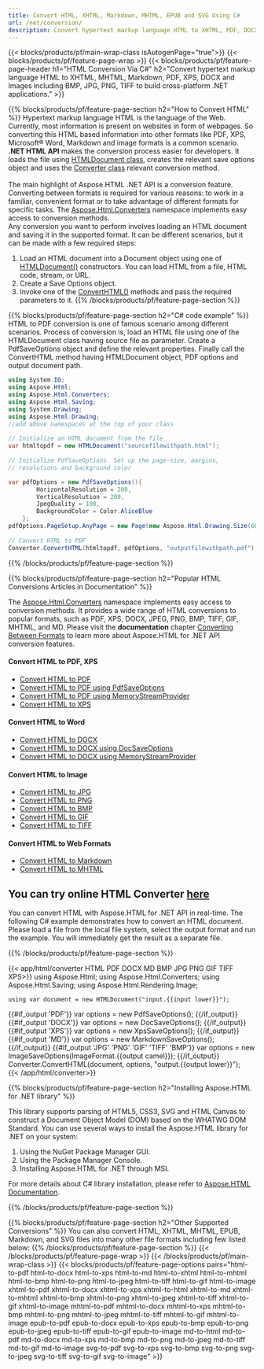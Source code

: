 ```yaml
---
title: Convert HTML, XHTML, Markdown, MHTML, EPUB and SVG Using C#
url: /net/conversion/
description: Convert hypertext markup language HTML to XHTML, PDF, DOCX, XPS, Markdown, MHTML and Images with few lines of C# code via .NET library.
---
```


{{< blocks/products/pf/main-wrap-class isAutogenPage="true">}}
{{< blocks/products/pf/feature-page-wrap >}}
{{< blocks/products/pf/feature-page-header h1="HTML Conversion Via C#" h2="Convert hypertext markup language HTML to XHTML, MHTML, Markdown, PDF, XPS, DOCX and Images including BMP, JPG, PNG, TIFF to build cross-platform .NET applications." >}}

{{% blocks/products/pf/feature-page-section  h2="How to Convert HTML" %}}
Hypertext markup language HTML is the language of the Web. Currently, most information is present on websites in form of webpages. So converting this HTML based information into other formats like PDF, XPS, Microsoft® Word, Markdown and image formats is a common scenario. **.NET HTML API** makes the conversion process easier for developers. It loads the file using [HTMLDocument class](https://apireference.aspose.com/html/net/aspose.html/htmldocument), creates the relevant save options object and uses the [Converter class](https://apireference.aspose.com/html/net/aspose.html.converters/converter) relevant conversion method.</br></br> 
The main highlight of Aspose.HTML .NET API is a conversion feature. Converting between formats is required for various reasons: to work in a familiar, convenient format or to take advantage of different formats for specific tasks. The [Aspose.Html.Converters](https://apireference.aspose.com/html/net/aspose.html.converters) namespace implements easy access to conversion methods. </br>
Any conversion you want to perform involves loading an HTML document and saving it in the supported format. It can be different scenarios, but it can be made with a few required steps:</br>
1. Load an HTML document into a Document object using one of [HTMLDocument()](https://apireference.aspose.com/html/net/aspose.html/htmldocument) constructors. You can load HTML from a file, HTML code, stream, or URL.</br>
2. Create a Save Options object.</br>
3. Invoke one of the [ConvertHTML()](https://apireference.aspose.com/html/net/aspose.html.converters/converter/converthtml/) methods and pass the required parameters to it.
{{% /blocks/products/pf/feature-page-section %}}

{{% blocks/products/pf/feature-page-section  h2="C# code example" %}}
HTML to PDF conversion is one of famous scenario among different scenarios. Process of conversion is, load an HTML file using one of the HTMLDocument class having source file as parameter. Create a PdfSaveOptions object and define the relevant properties. Finally call the ConvertHTML method having HTMLDocument object, PDF options and output document path.

```cs
using System.IO;
using Aspose.Html;
using Aspose.Html.Converters;
using Aspose.Html.Saving;
using System.Drawing;
using Aspose.Html.Drawing;
//add above namespaces at the top of your class
    
// Initialize an HTML document from the file
var htmltopdf = new HTMLDocument("sourcefilewithpath.html");
    
// Initialize PdfSaveOptions. Set up the page-size, margins, 
// resolutions and background color 

var pdfOptions = new PdfSaveOptions(){                
        HorizontalResolution = 200,
        VerticalResolution = 200,
        JpegQuality = 100,
        BackgroundColor = Color.AliceBlue                
    };
pdfOptions.PageSetup.AnyPage = new Page(new Aspose.Html.Drawing.Size(600, 300), new Margin(20, 10, 10, 10));     
    
// Convert HTML to PDF
Converter.ConvertHTML(htmltopdf, pdfOptions, "outputfilewithpath.pdf");
```

{{% /blocks/products/pf/feature-page-section %}}

{{% blocks/products/pf/feature-page-section  h2="Popular HTML Conversions Articles in Documentation" %}}

The [Aspose.Html.Converters](https://apireference.aspose.com/html/net/aspose.html.converters) namespace implements easy access to conversion methods. It provides a wide range of HTML conversions to popular formats, such as PDF, XPS, DOCX, JPEG, PNG, BMP, TIFF, GIF, MHTML, and MD. Please visit the **documentation** chapter [Converting Between Formats](https://docs.aspose.com/html/net/converting-between-formats/) to learn more about Aspose.HTML for .NET API conversion features.

<div class="row">
	<div class="col-md-3">
		<h4>Convert HTML to PDF, XPS</h4>				
		<ul>
			<li><a href="https://docs.aspose.com/html/net/converting-between-formats/html-to-pdf/" target="_blank">Convert HTML to PDF</a></li>
			<li><a href="https://docs.aspose.com/html/net/converting-between-formats/html-to-pdf/#convert-html-to-pdf-using-pdfsaveoptions" target="_blank">Convert HTML to PDF using PdfSaveOptions</a></li>
			<li><a href="https://docs.aspose.com/html/net/converting-between-formats/html-to-pdf/#output-stream-providers" target="_blank">Convert HTML to PDF using MemoryStreamProvider</a></li>
			<li><a href="https://docs.aspose.com/html/net/converting-between-formats/html-to-xps/" target="_blank">Convert HTML to XPS</a></li>					
		</ul>
	</div>
	<div class="col-md-3">
		<h4>Convert HTML to Word</h4>	
		<ul>
			<li><a href="https://docs.aspose.com/html/net/converting-between-formats/html-to-docx/" target="_blank">Convert HTML to DOCX</a></li>
			<li><a href="https://docs.aspose.com/html/net/converting-between-formats/html-to-docx/#convert-html-to-docx-using-docsaveoptions" target="_blank">Convert HTML to DOCX using DocSaveOptions</a></li>
			<li><a href="https://docs.aspose.com/html/net/converting-between-formats/html-to-docx/#output-stream-providers" target="_blank">Convert HTML to DOCX using MemoryStreamProvider</a></li>
	</div>
	<div class="col-md-3">
		<h4>Convert HTML to Image</h4>	
		</ul>
		<ul>
			<li><a href="https://docs.aspose.com/html/net/converting-between-formats/html-to-jpg/" target="_blank">Convert HTML to JPG</a></li>
			<li><a href="https://docs.aspose.com/html/net/converting-between-formats/html-to-png/" target="_blank">Convert HTML to PNG</a></li>
			<li><a href="https://docs.aspose.com/html/net/converting-between-formats/html-to-bmp/" target="_blank">Convert HTML to BMP</a></li>
			<li><a href="https://docs.aspose.com/html/net/converting-between-formats/html-to-gif/" target="_blank">Convert HTML to GIF</a></li>
			<li><a href="https://docs.aspose.com/html/net/converting-between-formats/html-to-tiff/" target="_blank">Convert HTML to TIFF</a></li>						
		</ul>
	</div>
	<div class="col-md-3">
		<h4>Convert HTML to Web Formats</h4>
		<ul>
			<li><a href="https://docs.aspose.com/html//net/converting-between-formats/html-to-markdown/" target="_blank">Convert HTML to Markdown</a></li>
			<li><a href="https://docs.aspose.com/html/net/converting-between-formats/html-to-mhtml/" target="_blank">Convert HTML to MHTML</a></li>			
		</ul>
	</div>	
</div>


 <h2><b>
You can try online HTML Converter 
    <a href="https://products.aspose.app/html/conversion/html" rel="opener noopener noreferrer" target="_blank"> 
     here
    </a>
    </b></h2>
	<p>You can convert HTML with Aspose.HTML for .NET API in real-time.  The following C# example demonstrates how to convert an HTML document. Please load a file from the local file system, select the output format and run the example. You will immediately get the result as a separate file.</p>
{{% /blocks/products/pf/feature-page-section %}}


{{< app/html/converter HTML PDF DOCX MD BMP JPG PNG GIF TIFF XPS>}}
using Aspose.Html;
using Aspose.Html.Converters;
using Aspose.Html.Saving;
using Aspose.Html.Rendering.Image;

    using var document = new HTMLDocument("input.{{input lower}}");    
{{#if_output 'PDF'}}
    var options = new PdfSaveOptions();
{{/if_output}}
{{#if_output 'DOCX'}}
    var options = new DocSaveOptions();
{{/if_output}}
{{#if_output 'XPS'}}
    var options = new XpsSaveOptions();
{{/if_output}}
{{#if_output 'MD'}}
    var options = new MarkdownSaveOptions();
{{/if_output}}
{{#if_output 'JPG' 'PNG' 'GIF' 'TIFF' 'BMP'}}
    var options = new ImageSaveOptions(ImageFormat.{{output camel}});
{{/if_output}}
    Converter.ConvertHTML(document, options, "output.{{output lower}}");   
{{< /app/html/converter>}}


{{% blocks/products/pf/feature-page-section  h2="Installing Aspose.HTML for .NET library" %}}

This library supports parsing of HTML5, CSS3, SVG and HTML Canvas to construct a Document Object Model (DOM) based on the WHATWG DOM Standard. You can use several ways to install the Aspose.HTML library for .NET on your system:</br>

1. Using the NuGet Package Manager GUI.
2. Using the Package Manager Console.
3. Installing Aspose.HTML for .NET through MSI.</br>  

  For more details about C# library installation, please refer to [Aspose.HTML Documentation](https://docs.aspose.com/html/net/getting-started/installation/).

{{% /blocks/products/pf/feature-page-section %}}

{{% blocks/products/pf/feature-page-section  h2="Other Supported Conversions" %}}
You can also convert HTML, XHTML, MHTML, EPUB, Markdown, and SVG files into many other file formats including few listed below:
{{% /blocks/products/pf/feature-page-section %}}
{{< /blocks/products/pf/feature-page-wrap >}}
{{< /blocks/products/pf/main-wrap-class >}}
{{< blocks/products/pf/feature-page-options pairs="html-to-pdf html-to-docx html-to-xps html-to-md html-to-xhtml html-to-mhtml html-to-bmp html-to-png html-to-jpeg html-to-tiff html-to-gif html-to-image xhtml-to-pdf xhtml-to-docx xhtml-to-xps xhtml-to-html xhtml-to-md xhtml-to-mhtml xhtml-to-bmp xhtml-to-png xhtml-to-jpeg xhtml-to-tiff xhtml-to-gif xhtml-to-image mhtml-to-pdf mhtml-to-docx mhtml-to-xps mhtml-to-bmp mhtml-to-png mhtml-to-jpeg mhtml-to-tiff mhtml-to-gif mhtml-to-image epub-to-pdf epub-to-docx epub-to-xps epub-to-bmp epub-to-png epub-to-jpeg epub-to-tiff epub-to-gif epub-to-image md-to-html md-to-pdf md-to-docx md-to-xps md-to-bmp md-to-png md-to-jpeg md-to-tiff md-to-gif md-to-image svg-to-pdf svg-to-xps svg-to-bmp svg-to-png svg-to-jpeg svg-to-tiff svg-to-gif svg-to-image" >}}